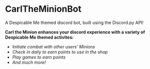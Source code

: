 # CarlTheMinionBot
A Despicable Me themed discord bot, built using the Discord.py API!

**Carl the Minion enhances your discord experience with a variety of Despicable Me themed activites:**
- *Initiate combat with other users' Minions*
- *Check in daily to earn points to use in the shop*
- *Play games to earn points*
- *And much more!*
